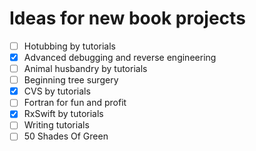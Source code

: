 # Ideas for new book projects

- [ ] Hotubbing by tutorials
- [x] Advanced debugging and reverse engineering
- [ ] Animal husbandry by tutorials
- [ ] Beginning tree surgery
- [x]  CVS by tutorials
- [ ] Fortran for fun and profit
- [x] RxSwift by tutorials
- [ ] Writing tutorials
- [ ] 50 Shades Of Green

